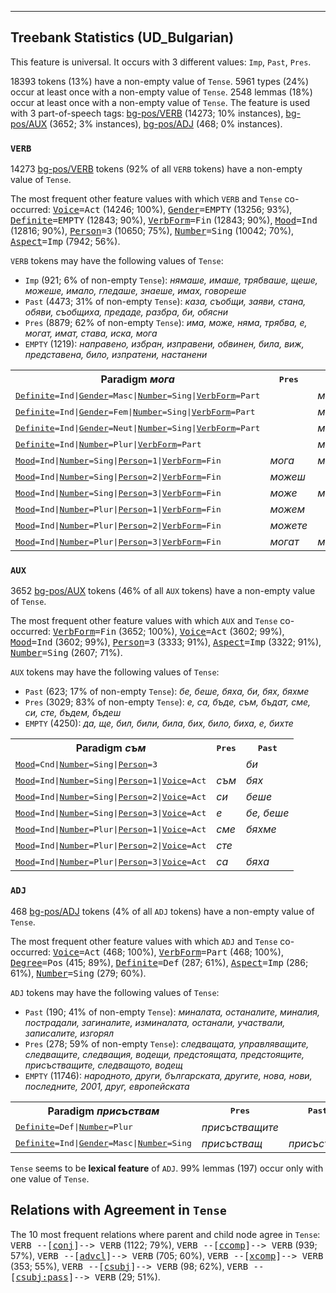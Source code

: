 

--------------------------------------------------------------------------------

## Treebank Statistics (UD_Bulgarian)

This feature is universal.
It occurs with 3 different values: `Imp`, `Past`, `Pres`.

18393 tokens (13%) have a non-empty value of `Tense`.
5961 types (24%) occur at least once with a non-empty value of `Tense`.
2548 lemmas (18%) occur at least once with a non-empty value of `Tense`.
The feature is used with 3 part-of-speech tags: [bg-pos/VERB]() (14273; 10% instances), [bg-pos/AUX]() (3652; 3% instances), [bg-pos/ADJ]() (468; 0% instances).

### `VERB`

14273 [bg-pos/VERB]() tokens (92% of all `VERB` tokens) have a non-empty value of `Tense`.

The most frequent other feature values with which `VERB` and `Tense` co-occurred: <tt><a href="Voice.html">Voice</a>=Act</tt> (14246; 100%), <tt><a href="Gender.html">Gender</a>=EMPTY</tt> (13256; 93%), <tt><a href="Definite.html">Definite</a>=EMPTY</tt> (12843; 90%), <tt><a href="VerbForm.html">VerbForm</a>=Fin</tt> (12843; 90%), <tt><a href="Mood.html">Mood</a>=Ind</tt> (12816; 90%), <tt><a href="Person.html">Person</a>=3</tt> (10650; 75%), <tt><a href="Number.html">Number</a>=Sing</tt> (10042; 70%), <tt><a href="Aspect.html">Aspect</a>=Imp</tt> (7942; 56%).

`VERB` tokens may have the following values of `Tense`:

* `Imp` (921; 6% of non-empty `Tense`): <em>нямаше, имаше, трябваше, щеше, можеше, имало, гледаше, знаеше, имах, говореше</em>
* `Past` (4473; 31% of non-empty `Tense`): <em>каза, съобщи, заяви, стана, обяви, съобщиха, предаде, разбра, би, обясни</em>
* `Pres` (8879; 62% of non-empty `Tense`): <em>има, може, няма, трябва, е, могат, имат, става, иска, мога</em>
* `EMPTY` (1219): <em>направено, избран, изправени, обвинен, била, виж, представена, било, изпратени, настанени</em>

<table>
  <tr><th>Paradigm <i>мога</i></th><th><tt>Pres</tt></th><th><tt>Past</tt></th><th><tt>Imp</tt></th></tr>
  <tr><td><tt><a href="Definite.html">Definite</a>=Ind|<a href="Gender.html">Gender</a>=Masc|<a href="Number.html">Number</a>=Sing|<a href="VerbForm.html">VerbForm</a>=Part</tt></td><td></td><td><em>могъл</em></td><td><em>можел</em></td></tr>
  <tr><td><tt><a href="Definite.html">Definite</a>=Ind|<a href="Gender.html">Gender</a>=Fem|<a href="Number.html">Number</a>=Sing|<a href="VerbForm.html">VerbForm</a>=Part</tt></td><td></td><td><em>могла</em></td><td><em>можела</em></td></tr>
  <tr><td><tt><a href="Definite.html">Definite</a>=Ind|<a href="Gender.html">Gender</a>=Neut|<a href="Number.html">Number</a>=Sing|<a href="VerbForm.html">VerbForm</a>=Part</tt></td><td></td><td><em>могло</em></td><td><em>можело</em></td></tr>
  <tr><td><tt><a href="Definite.html">Definite</a>=Ind|<a href="Number.html">Number</a>=Plur|<a href="VerbForm.html">VerbForm</a>=Part</tt></td><td></td><td><em>могли</em></td><td><em>можели</em></td></tr>
  <tr><td><tt><a href="Mood.html">Mood</a>=Ind|<a href="Number.html">Number</a>=Sing|<a href="Person.html">Person</a>=1|<a href="VerbForm.html">VerbForm</a>=Fin</tt></td><td><em>мога</em></td><td><em>можах</em></td><td><em>можех</em></td></tr>
  <tr><td><tt><a href="Mood.html">Mood</a>=Ind|<a href="Number.html">Number</a>=Sing|<a href="Person.html">Person</a>=2|<a href="VerbForm.html">VerbForm</a>=Fin</tt></td><td><em>можеш</em></td><td></td><td></td></tr>
  <tr><td><tt><a href="Mood.html">Mood</a>=Ind|<a href="Number.html">Number</a>=Sing|<a href="Person.html">Person</a>=3|<a href="VerbForm.html">VerbForm</a>=Fin</tt></td><td><em>може</em></td><td><em>можа</em></td><td><em>можеше</em></td></tr>
  <tr><td><tt><a href="Mood.html">Mood</a>=Ind|<a href="Number.html">Number</a>=Plur|<a href="Person.html">Person</a>=1|<a href="VerbForm.html">VerbForm</a>=Fin</tt></td><td><em>можем</em></td><td></td><td><em>Можехме</em></td></tr>
  <tr><td><tt><a href="Mood.html">Mood</a>=Ind|<a href="Number.html">Number</a>=Plur|<a href="Person.html">Person</a>=2|<a href="VerbForm.html">VerbForm</a>=Fin</tt></td><td><em>можете</em></td><td></td><td></td></tr>
  <tr><td><tt><a href="Mood.html">Mood</a>=Ind|<a href="Number.html">Number</a>=Plur|<a href="Person.html">Person</a>=3|<a href="VerbForm.html">VerbForm</a>=Fin</tt></td><td><em>могат</em></td><td><em>можаха</em></td><td><em>можеха</em></td></tr>
</table>

### `AUX`

3652 [bg-pos/AUX]() tokens (46% of all `AUX` tokens) have a non-empty value of `Tense`.

The most frequent other feature values with which `AUX` and `Tense` co-occurred: <tt><a href="VerbForm.html">VerbForm</a>=Fin</tt> (3652; 100%), <tt><a href="Voice.html">Voice</a>=Act</tt> (3602; 99%), <tt><a href="Mood.html">Mood</a>=Ind</tt> (3602; 99%), <tt><a href="Person.html">Person</a>=3</tt> (3333; 91%), <tt><a href="Aspect.html">Aspect</a>=Imp</tt> (3322; 91%), <tt><a href="Number.html">Number</a>=Sing</tt> (2607; 71%).

`AUX` tokens may have the following values of `Tense`:

* `Past` (623; 17% of non-empty `Tense`): <em>бе, беше, бяха, би, бях, бяхме</em>
* `Pres` (3029; 83% of non-empty `Tense`): <em>е, са, бъде, съм, бъдат, сме, си, сте, бъдем, бъдеш</em>
* `EMPTY` (4250): <em>да, ще, бил, били, била, бих, било, биха, е, бихте</em>

<table>
  <tr><th>Paradigm <i>съм</i></th><th><tt>Pres</tt></th><th><tt>Past</tt></th></tr>
  <tr><td><tt><a href="Mood.html">Mood</a>=Cnd|<a href="Number.html">Number</a>=Sing|<a href="Person.html">Person</a>=3</tt></td><td></td><td><em>би</em></td></tr>
  <tr><td><tt><a href="Mood.html">Mood</a>=Ind|<a href="Number.html">Number</a>=Sing|<a href="Person.html">Person</a>=1|<a href="Voice.html">Voice</a>=Act</tt></td><td><em>съм</em></td><td><em>бях</em></td></tr>
  <tr><td><tt><a href="Mood.html">Mood</a>=Ind|<a href="Number.html">Number</a>=Sing|<a href="Person.html">Person</a>=2|<a href="Voice.html">Voice</a>=Act</tt></td><td><em>си</em></td><td><em>беше</em></td></tr>
  <tr><td><tt><a href="Mood.html">Mood</a>=Ind|<a href="Number.html">Number</a>=Sing|<a href="Person.html">Person</a>=3|<a href="Voice.html">Voice</a>=Act</tt></td><td><em>е</em></td><td><em>бе, беше</em></td></tr>
  <tr><td><tt><a href="Mood.html">Mood</a>=Ind|<a href="Number.html">Number</a>=Plur|<a href="Person.html">Person</a>=1|<a href="Voice.html">Voice</a>=Act</tt></td><td><em>сме</em></td><td><em>бяхме</em></td></tr>
  <tr><td><tt><a href="Mood.html">Mood</a>=Ind|<a href="Number.html">Number</a>=Plur|<a href="Person.html">Person</a>=2|<a href="Voice.html">Voice</a>=Act</tt></td><td><em>сте</em></td><td></td></tr>
  <tr><td><tt><a href="Mood.html">Mood</a>=Ind|<a href="Number.html">Number</a>=Plur|<a href="Person.html">Person</a>=3|<a href="Voice.html">Voice</a>=Act</tt></td><td><em>са</em></td><td><em>бяха</em></td></tr>
</table>

### `ADJ`

468 [bg-pos/ADJ]() tokens (4% of all `ADJ` tokens) have a non-empty value of `Tense`.

The most frequent other feature values with which `ADJ` and `Tense` co-occurred: <tt><a href="Voice.html">Voice</a>=Act</tt> (468; 100%), <tt><a href="VerbForm.html">VerbForm</a>=Part</tt> (468; 100%), <tt><a href="Degree.html">Degree</a>=Pos</tt> (415; 89%), <tt><a href="Definite.html">Definite</a>=Def</tt> (287; 61%), <tt><a href="Aspect.html">Aspect</a>=Imp</tt> (286; 61%), <tt><a href="Number.html">Number</a>=Sing</tt> (279; 60%).

`ADJ` tokens may have the following values of `Tense`:

* `Past` (190; 41% of non-empty `Tense`): <em>миналата, останалите, миналия, пострадали, загиналите, изминалата, останали, участвали, записалите, изгорял</em>
* `Pres` (278; 59% of non-empty `Tense`): <em>следващата, управляващите, следващите, следващия, водещи, предстоящата, предстоящите, присъстващите, следващото, водещ</em>
* `EMPTY` (11746): <em>народното, други, българската, другите, нова, нови, последните, 2001, друг, европейската</em>

<table>
  <tr><th>Paradigm <i>присъствам</i></th><th><tt>Pres</tt></th><th><tt>Past</tt></th></tr>
  <tr><td><tt><a href="Definite.html">Definite</a>=Def|<a href="Number.html">Number</a>=Plur</tt></td><td><em>присъстващите</em></td><td></td></tr>
  <tr><td><tt><a href="Definite.html">Definite</a>=Ind|<a href="Gender.html">Gender</a>=Masc|<a href="Number.html">Number</a>=Sing</tt></td><td><em>присъстващ</em></td><td><em>присъствал</em></td></tr>
</table>

`Tense` seems to be **lexical feature** of `ADJ`. 99% lemmas (197) occur only with one value of `Tense`.

## Relations with Agreement in `Tense`

The 10 most frequent relations where parent and child node agree in `Tense`:
<tt>VERB --[<a href="../dep/conj.html">conj</a>]--> VERB</tt> (1122; 79%),
<tt>VERB --[<a href="../dep/ccomp.html">ccomp</a>]--> VERB</tt> (939; 57%),
<tt>VERB --[<a href="../dep/advcl.html">advcl</a>]--> VERB</tt> (705; 60%),
<tt>VERB --[<a href="../dep/xcomp.html">xcomp</a>]--> VERB</tt> (353; 55%),
<tt>VERB --[<a href="../dep/csubj.html">csubj</a>]--> VERB</tt> (98; 62%),
<tt>VERB --[<a href="../dep/csubj:pass.html">csubj:pass</a>]--> VERB</tt> (29; 51%).

